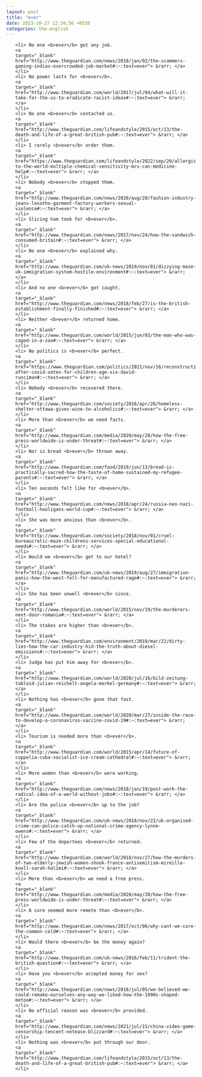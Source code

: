 ```yaml
---
layout: post
title: "ever"
date: 2023-10-27 12:34:56 +0530
categories: the-english
---
```

<ol>

    <li> No one <b>ever</b> got any job.
    <a 
    target="_blank" 
    href="http://www.theguardian.com/news/2018/jan/02/the-scammers-gaming-indias-overcrowded-job-market#:~:text=ever"> &rarr; </a>
    </li>
    <li> No power lasts for <b>ever</b>.
    <a 
    target="_blank" 
    href="http://www.theguardian.com/world/2017/jul/04/what-will-it-take-for-the-us-to-eradicate-racist-ideas#:~:text=ever"> &rarr; </a>
    </li>
    <li> No one <b>ever</b> contacted us.
    <a 
    target="_blank" 
    href="http://www.theguardian.com/lifeandstyle/2015/oct/13/the-death-and-life-of-a-great-british-pub#:~:text=ever"> &rarr; </a>
    </li>
    <li> I rarely <b>ever</b> order them.
    <a 
    target="_blank" 
    href="https://www.theguardian.com/lifeandstyle/2022/sep/20/allergic-to-the-world-multiple-chemical-sensitivity-mcs-can-medicine-help#:~:text=ever"> &rarr; </a>
    </li>
    <li> Nobody <b>ever</b> stopped them.
    <a 
    target="_blank" 
    href="http://www.theguardian.com/news/2020/aug/20/fashion-industry-jeans-lesotho-garment-factory-workers-sexual-violence#:~:text=ever"> &rarr; </a>
    </li>
    <li> Slicing ham took for <b>ever</b>.
    <a 
    target="_blank" 
    href="http://www.theguardian.com/news/2017/nov/24/how-the-sandwich-consumed-britain#:~:text=ever"> &rarr; </a>
    </li>
    <li> No one <b>ever</b> explained why.
    <a 
    target="_blank" 
    href="http://www.theguardian.com/uk-news/2019/nov/01/dizzying-maze-uk-immigration-system-hostile-environment#:~:text=ever"> &rarr; </a>
    </li>
    <li> And no one <b>ever</b> got caught.
    <a 
    target="_blank" 
    href="http://www.theguardian.com/news/2018/feb/27/is-the-british-establishment-finally-finished#:~:text=ever"> &rarr; </a>
    </li>
    <li> Neither <b>ever</b> returned home.
    <a 
    target="_blank" 
    href="http://www.theguardian.com/world/2015/jun/03/the-man-who-was-caged-in-a-zoo#:~:text=ever"> &rarr; </a>
    </li>
    <li> No politics is <b>ever</b> perfect.
    <a 
    target="_blank" 
    href="https://www.theguardian.com/politics/2021/nov/16/reconstruction-after-covid-votes-for-children-age-six-david-runciman#:~:text=ever"> &rarr; </a>
    </li>
    <li> Nobody <b>ever</b> recovered there.
    <a 
    target="_blank" 
    href="http://www.theguardian.com/society/2016/apr/26/homeless-shelter-ottawa-gives-wine-to-alcoholics#:~:text=ever"> &rarr; </a>
    </li>
    <li> More than <b>ever</b> we need facts.
    <a 
    target="_blank" 
    href="http://www.theguardian.com/media/2020/may/28/how-the-free-press-worldwide-is-under-threat#:~:text=ever"> &rarr; </a>
    </li>
    <li> Nor is bread <b>ever</b> thrown away.
    <a 
    target="_blank" 
    href="http://www.theguardian.com/food/2019/jun/13/bread-is-practically-sacred-how-the-taste-of-home-sustained-my-refugee-parents#:~:text=ever"> &rarr; </a>
    </li>
    <li> Ten seconds felt like for <b>ever</b>.
    <a 
    target="_blank" 
    href="http://www.theguardian.com/news/2018/apr/24/russia-neo-nazi-football-hooligans-world-cup#:~:text=ever"> &rarr; </a>
    </li>
    <li> She was more anxious than <b>ever</b>.
    <a 
    target="_blank" 
    href="http://www.theguardian.com/society/2018/nov/01/cruel-bureaucratic-maze-childrens-services-special-educational-needs#:~:text=ever"> &rarr; </a>
    </li>
    <li> Would we <b>ever</b> get to our hotel?
    <a 
    target="_blank" 
    href="http://www.theguardian.com/uk-news/2019/aug/27/immigration-panic-how-the-west-fell-for-manufactured-rage#:~:text=ever"> &rarr; </a>
    </li>
    <li> She has been unwell <b>ever</b> since.
    <a 
    target="_blank" 
    href="http://www.theguardian.com/world/2015/nov/19/the-murderers-next-door-romania#:~:text=ever"> &rarr; </a>
    </li>
    <li> The stakes are higher than <b>ever</b>.
    <a 
    target="_blank" 
    href="http://www.theguardian.com/environment/2019/mar/22/dirty-lies-how-the-car-industry-hid-the-truth-about-diesel-emissions#:~:text=ever"> &rarr; </a>
    </li>
    <li> Judge has put him away for <b>ever</b>.
    <a 
    target="_blank" 
    href="http://www.theguardian.com/world/2020/jul/16/bild-zeitung-tabloid-julian-reichelt-angela-merkel-germany#:~:text=ever"> &rarr; </a>
    </li>
    <li> Nothing has <b>ever</b> gone that fast.
    <a 
    target="_blank" 
    href="http://www.theguardian.com/world/2020/mar/27/inside-the-race-to-develop-a-coronavirus-vaccine-covid-19#:~:text=ever"> &rarr; </a>
    </li>
    <li> Tourism is needed more than <b>ever</b>.
    <a 
    target="_blank" 
    href="http://www.theguardian.com/world/2015/apr/14/future-of-coppelia-cuba-socialist-ice-cream-cathedral#:~:text=ever"> &rarr; </a>
    </li>
    <li> More women than <b>ever</b> were working.
    <a 
    target="_blank" 
    href="http://www.theguardian.com/news/2018/jan/19/post-work-the-radical-idea-of-a-world-without-jobs#:~:text=ever"> &rarr; </a>
    </li>
    <li> Are the police <b>ever</b> up to the job?
    <a 
    target="_blank" 
    href="http://www.theguardian.com/uk-news/2018/nov/22/uk-organised-crime-can-police-catch-up-national-crime-agency-lynne-owens#:~:text=ever"> &rarr; </a>
    </li>
    <li> Few of the deportees <b>ever</b> returned.
    <a 
    target="_blank" 
    href="http://www.theguardian.com/world/2018/nov/27/how-the-murders-of-two-elderly-jewish-women-shook-france-antisemitism-mireille-knoll-sarah-halimi#:~:text=ever"> &rarr; </a>
    </li>
    <li> More than <b>ever</b> we need a free press.
    <a 
    target="_blank" 
    href="http://www.theguardian.com/media/2020/may/28/how-the-free-press-worldwide-is-under-threat#:~:text=ever"> &rarr; </a>
    </li>
    <li> A cure seemed more remote than <b>ever</b>.
    <a 
    target="_blank" 
    href="http://www.theguardian.com/news/2017/oct/06/why-cant-we-cure-the-common-cold#:~:text=ever"> &rarr; </a>
    </li>
    <li> Would there <b>ever</b> be the money again?
    <a 
    target="_blank" 
    href="http://www.theguardian.com/uk-news/2016/feb/11/trident-the-british-question#:~:text=ever"> &rarr; </a>
    </li>
    <li> Have you <b>ever</b> accepted money for sex?
    <a 
    target="_blank" 
    href="http://www.theguardian.com/news/2018/jul/05/we-believed-we-could-remake-ourselves-any-way-we-liked-how-the-1990s-shaped-metoo#:~:text=ever"> &rarr; </a>
    </li>
    <li> No official reason was <b>ever</b> provided.
    <a 
    target="_blank" 
    href="http://www.theguardian.com/news/2021/jul/15/china-video-game-censorship-tencent-netease-blizzard#:~:text=ever"> &rarr; </a>
    </li>
    <li> Nothing was <b>ever</b> put through our door.
    <a 
    target="_blank" 
    href="http://www.theguardian.com/lifeandstyle/2015/oct/13/the-death-and-life-of-a-great-british-pub#:~:text=ever"> &rarr; </a>
    </li>